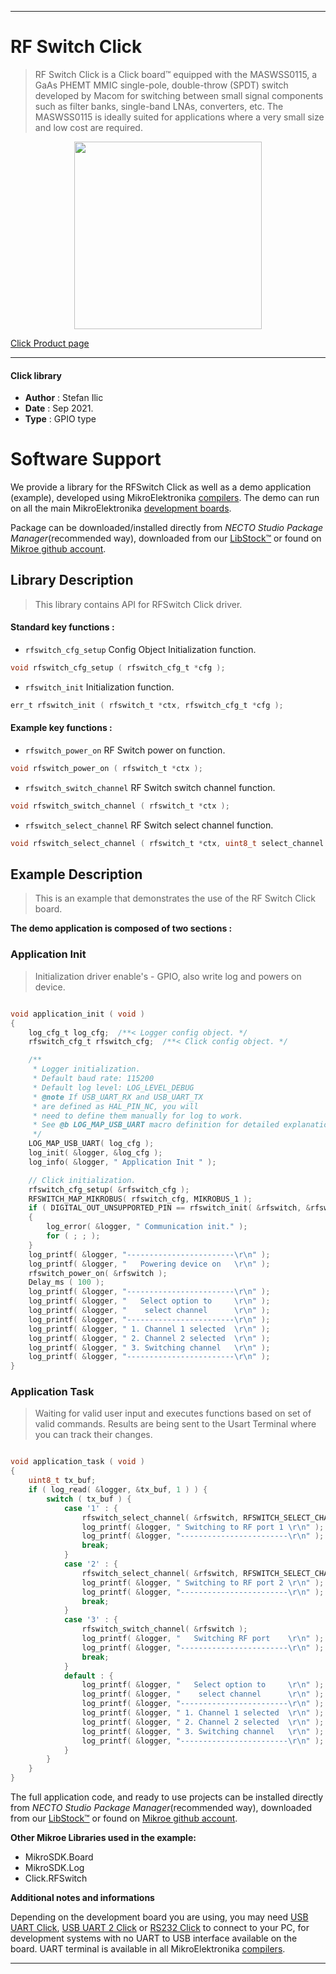 
---
# RF Switch Click

> RF Switch Click is a Click board™ equipped with the MASWSS0115, a GaAs PHEMT MMIC single-pole, double-throw (SPDT) switch developed by Macom for switching between small signal components such as filter banks, single-band LNAs, converters, etc. The MASWSS0115 is ideally suited for applications where a very small size and low cost are required.

<p align="center">
  <img src="https://download.mikroe.com/images/click_for_ide/rfswitch_click.png" height=300px>
</p>

[Click Product page](https://www.mikroe.com/rf-switch-click)

---


#### Click library

- **Author**        : Stefan Ilic
- **Date**          : Sep 2021.
- **Type**          : GPIO type


# Software Support

We provide a library for the RFSwitch Click
as well as a demo application (example), developed using MikroElektronika
[compilers](https://www.mikroe.com/necto-studio).
The demo can run on all the main MikroElektronika [development boards](https://www.mikroe.com/development-boards).

Package can be downloaded/installed directly from *NECTO Studio Package Manager*(recommended way), downloaded from our [LibStock&trade;](https://libstock.mikroe.com) or found on [Mikroe github account](https://github.com/MikroElektronika/mikrosdk_click_v2/tree/master/clicks).

## Library Description

> This library contains API for RFSwitch Click driver.

#### Standard key functions :

- `rfswitch_cfg_setup` Config Object Initialization function.
```c
void rfswitch_cfg_setup ( rfswitch_cfg_t *cfg );
```

- `rfswitch_init` Initialization function.
```c
err_t rfswitch_init ( rfswitch_t *ctx, rfswitch_cfg_t *cfg );
```

#### Example key functions :

- `rfswitch_power_on` RF Switch power on function.
```c
void rfswitch_power_on ( rfswitch_t *ctx );
```

- `rfswitch_switch_channel` RF Switch switch channel function.
```c
void rfswitch_switch_channel ( rfswitch_t *ctx );
```

- `rfswitch_select_channel` RF Switch select channel function.
```c
void rfswitch_select_channel ( rfswitch_t *ctx, uint8_t select_channel );
```

## Example Description

> This is an example that demonstrates the use of the RF Switch Click board.

**The demo application is composed of two sections :**

### Application Init

> Initialization driver enable's - GPIO, also write log and powers on device.

```c

void application_init ( void ) 
{
    log_cfg_t log_cfg;  /**< Logger config object. */
    rfswitch_cfg_t rfswitch_cfg;  /**< Click config object. */

    /** 
     * Logger initialization.
     * Default baud rate: 115200
     * Default log level: LOG_LEVEL_DEBUG
     * @note If USB_UART_RX and USB_UART_TX 
     * are defined as HAL_PIN_NC, you will 
     * need to define them manually for log to work. 
     * See @b LOG_MAP_USB_UART macro definition for detailed explanation.
     */
    LOG_MAP_USB_UART( log_cfg );
    log_init( &logger, &log_cfg );
    log_info( &logger, " Application Init " );

    // Click initialization.
    rfswitch_cfg_setup( &rfswitch_cfg );
    RFSWITCH_MAP_MIKROBUS( rfswitch_cfg, MIKROBUS_1 );
    if ( DIGITAL_OUT_UNSUPPORTED_PIN == rfswitch_init( &rfswitch, &rfswitch_cfg ) ) 
    {
        log_error( &logger, " Communication init." );
        for ( ; ; );
    }
    log_printf( &logger, "------------------------\r\n" );
    log_printf( &logger, "   Powering device on   \r\n" );
    rfswitch_power_on( &rfswitch );
    Delay_ms ( 100 );
    log_printf( &logger, "------------------------\r\n" );
    log_printf( &logger, "   Select option to     \r\n" );
    log_printf( &logger, "    select channel      \r\n" );
    log_printf( &logger, "------------------------\r\n" );
    log_printf( &logger, " 1. Channel 1 selected  \r\n" );
    log_printf( &logger, " 2. Channel 2 selected  \r\n" );
    log_printf( &logger, " 3. Switching channel   \r\n" );
    log_printf( &logger, "------------------------\r\n" );
}

```

### Application Task

> Waiting for valid user input and executes functions based on set of valid commands.
> Results are being sent to the Usart Terminal where you can track their changes.

```c

void application_task ( void ) 
{
    uint8_t tx_buf;
    if ( log_read( &logger, &tx_buf, 1 ) ) {
        switch ( tx_buf ) {
            case '1' : {
                rfswitch_select_channel( &rfswitch, RFSWITCH_SELECT_CHANNEL_1 );
                log_printf( &logger, " Switching to RF port 1 \r\n" );
                log_printf( &logger, "------------------------\r\n" );
                break;
            }
            case '2' : {
                rfswitch_select_channel( &rfswitch, RFSWITCH_SELECT_CHANNEL_2 );
                log_printf( &logger, " Switching to RF port 2 \r\n" );
                log_printf( &logger, "------------------------\r\n" );
                break;
            }
            case '3' : {
                rfswitch_switch_channel( &rfswitch );
                log_printf( &logger, "   Switching RF port    \r\n" );
                log_printf( &logger, "------------------------\r\n" );
                break;
            }
            default : {
                log_printf( &logger, "   Select option to     \r\n" );
                log_printf( &logger, "    select channel      \r\n" );
                log_printf( &logger, "------------------------\r\n" );
                log_printf( &logger, " 1. Channel 1 selected  \r\n" );
                log_printf( &logger, " 2. Channel 2 selected  \r\n" );
                log_printf( &logger, " 3. Switching channel   \r\n" );
                log_printf( &logger, "------------------------\r\n" );
            }
        }
    }
}

```


The full application code, and ready to use projects can be installed directly from *NECTO Studio Package Manager*(recommended way), downloaded from our [LibStock&trade;](https://libstock.mikroe.com) or found on [Mikroe github account](https://github.com/MikroElektronika/mikrosdk_click_v2/tree/master/clicks).

**Other Mikroe Libraries used in the example:**

- MikroSDK.Board
- MikroSDK.Log
- Click.RFSwitch

**Additional notes and informations**

Depending on the development board you are using, you may need
[USB UART Click](https://www.mikroe.com/usb-uart-click),
[USB UART 2 Click](https://www.mikroe.com/usb-uart-2-click) or
[RS232 Click](https://www.mikroe.com/rs232-click) to connect to your PC, for
development systems with no UART to USB interface available on the board. UART
terminal is available in all MikroElektronika
[compilers](https://shop.mikroe.com/compilers).

---
